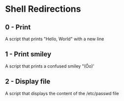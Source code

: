 # Shell Redirections

## 0 - Print
A script that prints "Hello, World" with a new line

## 1 - Print smiley
A script that prints a confused smiley "(Ôo)'

## 2 - Display file
A script that displays the content of the /etc/passwd file